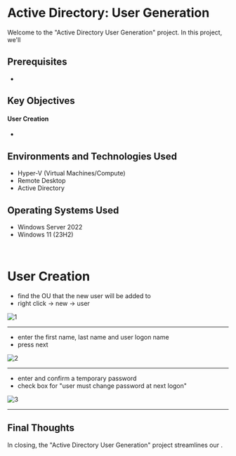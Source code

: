 <h1> Active Directory: User Generation </h1>


<p>Welcome to the "Active Directory User Generation" project. In this project, we'll  </p>

<h2>Prerequisites</h2>

- <a> </a>

<h2>Key Objectives</h2>

<h4>User Creation</h4>

-  

<h2>Environments and Technologies Used</h2>

- Hyper-V (Virtual Machines/Compute)
- Remote Desktop
- Active Directory

<h2>Operating Systems Used </h2>

- Windows Server 2022
- Windows 11 (23H2)


<br>



<h1>User Creation</h1>

- find the OU that the new user will be added to
- right click -> new -> user

![1](https://github.com/user-attachments/assets/21d75b39-cbf1-40f6-a1ae-955425756b4d)

____

- enter the first name, last name and user logon name
- press next

![2](https://github.com/user-attachments/assets/dd7ac2f7-6675-46b3-99bc-ffcb69e0ea73)


____

- enter and confirm a temporary password
- check box for "user must change password at next logon"

![3](https://github.com/user-attachments/assets/de3072dd-b4a2-4f21-82df-5992fd82e3a7)


____



<h2> Final Thoughts </h2>

<p> In closing, the "Active Directory User Generation" project streamlines our  .</p>
